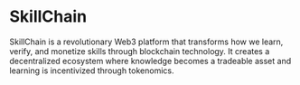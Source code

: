 # SkillChain
SkillChain is a revolutionary Web3 platform that transforms how we learn, verify, and monetize skills through blockchain technology. It creates a decentralized ecosystem where knowledge becomes a tradeable asset and learning is incentivized through tokenomics.
